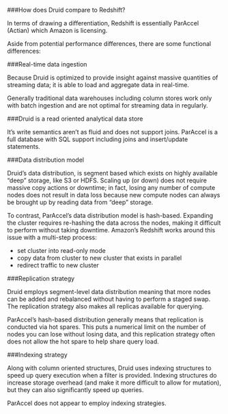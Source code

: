 ###How does Druid compare to Redshift?

In terms of drawing a differentiation, Redshift is essentially ParAccel (Actian) which Amazon is licensing.

Aside from potential performance differences, there are some functional differences:

###Real-time data ingestion

Because Druid is optimized to provide insight against massive quantities of streaming data; it is able to load and aggregate data in real-time.

Generally traditional data warehouses including column stores work only with batch ingestion and are not optimal for streaming data in regularly.

###Druid is a read oriented analytical data store

It’s write semantics aren’t as fluid and does not support joins. ParAccel is a full database with SQL support including joins and insert/update statements.

###Data distribution model

Druid’s data distribution, is segment based which exists on highly available “deep” storage, like S3 or HDFS. Scaling up (or down) does not require massive copy actions or downtime; in fact, losing any number of compute nodes does not result in data loss because new compute nodes can always be brought up by reading data from “deep” storage.

To contrast, ParAccel’s data distribution model is hash-based. Expanding the cluster requires re-hashing the data across the nodes, making it difficult to perform without taking downtime. Amazon’s Redshift works around this issue with a multi-step process:

* set cluster into read-only mode
* copy data from cluster to new cluster that exists in parallel
* redirect traffic to new cluster

###Replication strategy

Druid employs segment-level data distribution meaning that more nodes can be added and rebalanced without having to perform a staged swap. The replication strategy also makes all replicas available for querying.

ParAccel’s hash-based distribution generally means that replication is conducted via hot spares. This puts a numerical limit on the number of nodes you can lose without losing data, and this replication strategy often does not allow the hot spare to help share query load.

###Indexing strategy

Along with column oriented structures, Druid uses indexing structures to speed up query execution when a filter is provided. Indexing structures do increase storage overhead (and make it more difficult to allow for mutation), but they can also significantly speed up queries.

ParAccel does not appear to employ indexing strategies.